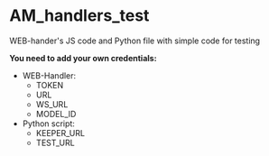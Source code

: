 # AM_handlers_test

WEB-hander's JS code and Python file with simple code for testing

**You need to add your own credentials:**

- WEB-Handler:
  - TOKEN
  - URL
  - WS_URL
  - MODEL_ID
- Python script:
  - KEEPER_URL
  - TEST_URL
